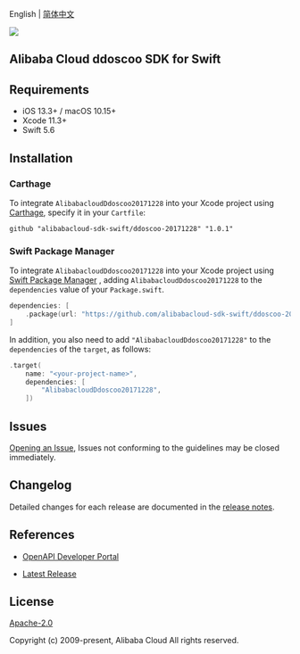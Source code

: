 English | [简体中文](README-CN.md)

![](https://aliyunsdk-pages.alicdn.com/icons/AlibabaCloud.svg)

## Alibaba Cloud ddoscoo SDK for Swift

## Requirements

- iOS 13.3+ / macOS 10.15+
- Xcode 11.3+
- Swift 5.6

## Installation

### Carthage

To integrate `AlibabacloudDdoscoo20171228` into your Xcode project using [Carthage](https://github.com/Carthage/Carthage), specify it in your `Cartfile`:

```ogdl
github "alibabacloud-sdk-swift/ddoscoo-20171228" "1.0.1"
```

### Swift Package Manager

To integrate `AlibabacloudDdoscoo20171228` into your Xcode project using [Swift Package Manager](https://swift.org/package-manager/) , adding `AlibabacloudDdoscoo20171228` to the `dependencies` value of your `Package.swift`.

```swift
dependencies: [
    .package(url: "https://github.com/alibabacloud-sdk-swift/ddoscoo-20171228.git", from: "1.0.1")
]
```

In addition, you also need to add `"AlibabacloudDdoscoo20171228"` to the `dependencies` of the `target`, as follows:

```swift
.target(
    name: "<your-project-name>",
    dependencies: [
        "AlibabacloudDdoscoo20171228",
    ])
```

## Issues

[Opening an Issue](https://github.com/alibabacloud-sdk-swift/ddoscoo-20171228/issues/new), Issues not conforming to the guidelines may be closed immediately.

## Changelog

Detailed changes for each release are documented in the [release notes](./ChangeLog.txt).

## References

* [OpenAPI Developer Portal](https://next.api.alibabacloud.com/home)
- [Latest Release](https://github.com/alibabacloud-sdk-swift/ddoscoo-20171228)

## License

[Apache-2.0](http://www.apache.org/licenses/LICENSE-2.0)

Copyright (c) 2009-present, Alibaba Cloud All rights reserved.
